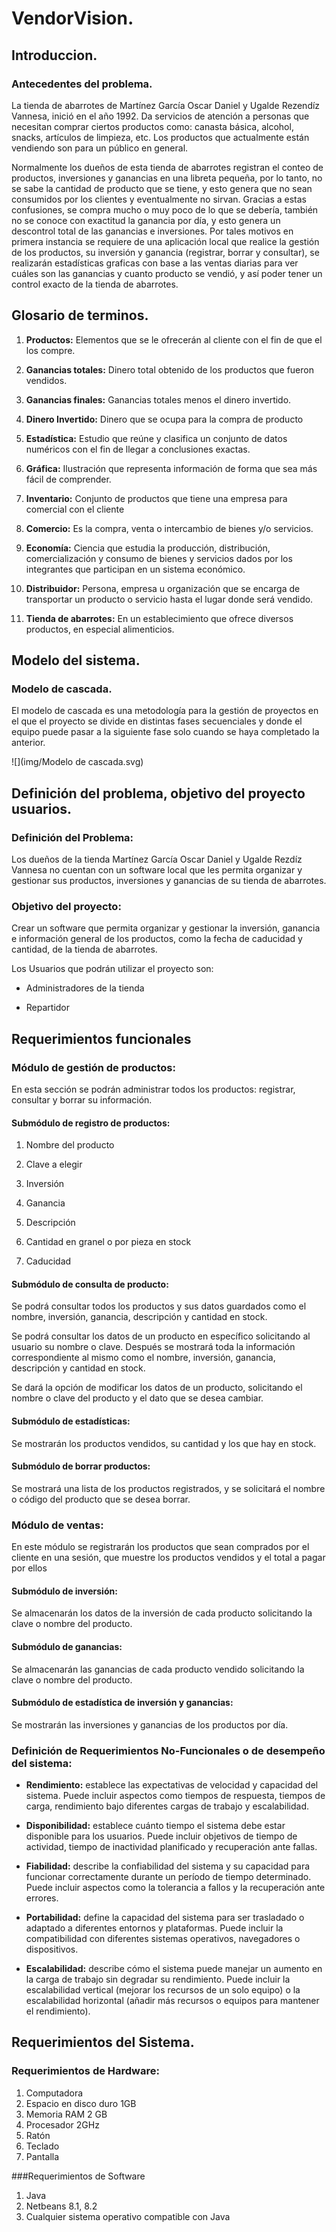 # VendorVision.

## Introduccion.

### Antecedentes del problema.

La tienda de abarrotes de Martínez García Oscar Daniel y Ugalde Rezendíz Vannesa, inició en el año 1992. Da servicios de atención a personas que necesitan comprar ciertos productos como: canasta básica, alcohol, snacks, artículos de limpieza, etc. Los productos que actualmente están vendiendo son para un público en general.

Normalmente los dueños de esta tienda de abarrotes registran el conteo de productos, inversiones y ganancias en una libreta pequeña, por lo tanto, no se sabe la cantidad de producto que se tiene, y esto genera que no sean consumidos por los clientes y eventualmente no sirvan. Gracias a estas confusiones, se compra mucho o muy poco de lo que se debería, también no se conoce con exactitud la ganancia por día, y esto genera un descontrol total de las ganancias e inversiones. Por tales motivos en primera instancia se requiere de una aplicación local que realice la gestión de los productos, su inversión y ganancia (registrar, borrar y consultar), se realizarán estadísticas graficas con base a las ventas diarias para ver cuáles son las ganancias y cuanto producto se vendió, y así poder tener un control exacto de la tienda de abarrotes.

## Glosario de terminos.

1. **Productos:** Elementos que se le ofrecerán al cliente con el fin de que el los compre.

2. **Ganancias totales:** Dinero total obtenido de los productos que fueron vendidos.

3. **Ganancias finales:** Ganancias totales menos el dinero invertido.

4. **Dinero Invertido:** Dinero que se ocupa para la compra de producto

5. **Estadística:** Estudio que reúne y clasifica un conjunto de datos numéricos con el fin de llegar a conclusiones exactas.

6. **Gráfica:** Ilustración que representa información de forma que sea más fácil de comprender.

7. **Inventario:** Conjunto de productos que tiene una empresa para comercial con el cliente

8. **Comercio:** Es la compra, venta o intercambio de bienes y/o servicios.

9. **Economía:** Ciencia que estudia la producción, distribución, comercialización y consumo de bienes y servicios dados por los integrantes que participan en un sistema económico.

10. **Distribuidor:** Persona, empresa u organización que se encarga de transportar un producto o servicio hasta el lugar donde será vendido.

11. **Tienda de abarrotes:** En un establecimiento que ofrece diversos productos, en especial alimenticios.

## Modelo del sistema.

### Modelo de cascada.

El modelo de cascada es una metodología para la gestión de proyectos en el que el proyecto se divide en distintas fases secuenciales y donde el equipo puede pasar a la siguiente fase solo cuando se haya completado la anterior.

![](img/Modelo de cascada.svg)

## Definición del problema, objetivo del proyecto usuarios.

### Definición del Problema:

Los dueños de la tienda Martínez García Oscar Daniel y Ugalde Rezdíz Vannesa no cuentan con un software local que les permita organizar y gestionar sus productos, inversiones y ganancias de su tienda de abarrotes.

### Objetivo del proyecto:

Crear un software que permita organizar y gestionar la inversión, ganancia e información general de los productos, como la fecha de caducidad y cantidad, de la tienda de abarrotes.

Los Usuarios que podrán utilizar el proyecto son:

- Administradores de la tienda

- Repartidor

## Requerimientos funcionales

### Módulo de gestión de productos:

En esta sección se podrán administrar todos los productos: registrar, consultar y borrar su información.

#### Submódulo de registro de productos:

1. Nombre del producto

2. Clave a elegir

3. Inversión

4. Ganancia

5. Descripción

6. Cantidad en granel o por pieza en stock

7. Caducidad

#### Submódulo de consulta de producto:

Se podrá consultar todos los productos y sus datos guardados como el nombre, inversión, ganancia, descripción y cantidad en stock.

Se podrá consultar los datos de un producto en específico solicitando al usuario su nombre o clave. Después se mostrará toda la información correspondiente al mismo como el nombre, inversión, ganancia, descripción y cantidad en stock.

Se dará la opción de modificar los datos de un producto, solicitando el nombre o clave del producto y el dato que se desea cambiar.

#### Submódulo de estadísticas:

Se mostrarán los productos vendidos, su cantidad y los que hay en stock.

#### Submódulo de borrar productos:

Se mostrará una lista de los productos registrados, y se solicitará el nombre o código del producto que se desea borrar.

### Módulo de ventas:

En este módulo se registrarán los productos que sean comprados por el cliente en una sesión, que muestre los productos vendidos y el total a pagar por ellos

#### Submódulo de inversión: 
Se almacenarán los datos de la inversión de cada producto solicitando la clave o nombre del producto.

#### Submódulo de ganancias:
Se almacenarán las ganancias de cada producto vendido solicitando la clave o nombre del producto.

#### Submódulo de estadística de inversión y ganancias:

Se mostrarán las inversiones y ganancias de los productos por día.

### Definición de Requerimientos No-Funcionales o de desempeño del sistema:

- **Rendimiento:** establece las expectativas de velocidad y capacidad del sistema. Puede incluir aspectos como tiempos de respuesta, tiempos de carga, rendimiento bajo diferentes cargas de trabajo y escalabilidad.

- **Disponibilidad:** establece cuánto tiempo el sistema debe estar disponible para los usuarios. Puede incluir objetivos de tiempo de actividad, tiempo de inactividad planificado y recuperación ante fallas.

- **Fiabilidad:** describe la confiabilidad del sistema y su capacidad para funcionar correctamente durante un período de tiempo determinado. Puede incluir aspectos como la tolerancia a fallos y la recuperación ante errores.

- **Portabilidad:** define la capacidad del sistema para ser trasladado o adaptado a diferentes entornos y plataformas. Puede incluir la compatibilidad con diferentes sistemas operativos, navegadores o dispositivos.

- **Escalabilidad:** describe cómo el sistema puede manejar un aumento en la carga de trabajo sin degradar su rendimiento. Puede incluir la escalabilidad vertical (mejorar los recursos de un solo equipo) o la escalabilidad horizontal (añadir más recursos o equipos para mantener el rendimiento).

## Requerimientos del Sistema.

### Requerimientos de Hardware:

1. Computadora
2. Espacio en disco duro 1GB
3. Memoria RAM 2 GB
4. Procesador 2GHz
5. Ratón
6. Teclado
7. Pantalla

###Requerimientos de Software
1. Java
2. Netbeans 8.1, 8.2
3. Cualquier sistema operativo compatible con Java